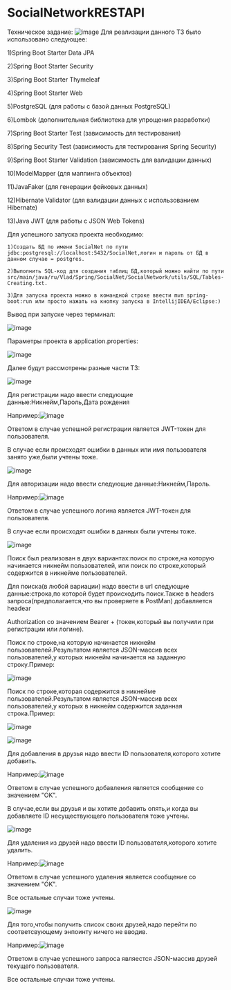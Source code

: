 # SocialNetworkRESTAPI
Техническое задание:
![image](https://github.com/Vlad35/SocialNetworkRESTAPI/assets/90512038/a215dfdd-4379-4179-b67e-ba8fc655bcfa)
Для реализации данного ТЗ было использовано следующее:

1)Spring Boot Starter Data JPA

2)Spring Boot Starter Security

3)Spring Boot Starter Thymeleaf

4)Spring Boot Starter Web

5)PostgreSQL (для работы с базой данных PostgreSQL)

6)Lombok (дополнительная библиотека для упрощения разработки)

7)Spring Boot Starter Test (зависимость для тестирования)

8)Spring Security Test (зависимость для тестирования Spring Security)

9)Spring Boot Starter Validation (зависимость для валидации данных)

10)ModelMapper (для маппинга объектов)

11)JavaFaker (для генерации фейковых данных)

12)Hibernate Validator (для валидации данных с использованием Hibernate)

13)Java JWT (для работы с JSON Web Tokens)

Для успешного запуска проекта необходимо:

    1)Создать БД по имени SocialNet по пути jdbc:postgresql://localhost:5432/SocialNet,логин и пароль от БД в данном случае = postgres.
    
    2)Выполнить SQL-код для создания таблиц БД,который можно найти по пути src/main/java/ru/Vlad/Spring/SocialNet/SocialNetwork/utils/SQL/Tables-Creating.txt.
    
    3)Для запуска проекта можно в командной строке ввести mvn spring-boot:run или просто нажать на кнопку запуска в IntellijIDEA/Eclipse:)
    
Вывод при запуске через терминал:

![image](https://github.com/Vlad35/SocialNetworkRESTAPI/assets/90512038/cbbde492-c38d-4f82-a3dc-2bc88e63f3d7)

Параметры проекта в application.properties:

![image](https://github.com/Vlad35/SocialNetworkRESTAPI/assets/90512038/a9e6bb41-9cb4-4de5-b686-3abcc3d12301)

Далее будут рассмотрены разные части ТЗ:

![image](https://github.com/Vlad35/SocialNetworkRESTAPI/assets/90512038/86da1d6d-705c-401d-b7ab-95f81976f2da)

Для регистрации надо ввести следующие данные:Никнейм,Пароль,Дата рождения

Например:![image](https://github.com/Vlad35/SocialNetworkRESTAPI/assets/90512038/36d26e90-a350-4b63-aad5-15c9896c9853)

Ответом в случае успешной регистрации является JWT-токен для пользователя.

В случае если происходят ошибки в данных или имя пользователя занято уже,были учтены тоже.

![image](https://github.com/Vlad35/SocialNetworkRESTAPI/assets/90512038/932fb4b5-90f7-4fe5-85f5-9b18912bc9bc)

Для авторизации надо ввести следующие данные:Никнейм,Пароль.

Например:![image](https://github.com/Vlad35/SocialNetworkRESTAPI/assets/90512038/be9db66a-5ca8-453c-befb-a59d14a3c589)

Ответом в случае успешного логина является JWT-токен для пользователя.

В случае если происходят ошибки в данных были учтены тоже.

![image](https://github.com/Vlad35/SocialNetworkRESTAPI/assets/90512038/5341fd3f-4fe3-4c6c-93f1-d0cae494bd2c)

Поиск был реализован в двух вариантах:поиск по строке,на которую начинается никнейм пользователей, или поиск по строке,который содержится в никнейме пользователей.

Для поиска(в любой вариации) надо ввести в url следующие данные:строка,по которой будет происходить поиск.Также в headers запроса(предполагается,что вы проверяете в PostMan) добавляется headear 

Authorization со значением Bearer + (токен,который  вы получили при регистрации или логине).

Поиск по строке,на которую начинается никнейм пользователей.Результатом является JSON-массив всех пользователей,у которых никнейм начинается на заданную строку.Пример:

![image](https://github.com/Vlad35/SocialNetworkRESTAPI/assets/90512038/68df1eea-8e7a-4ae7-9f46-49a6a531bc50)

Поиск по строке,которая содержится в никнейме пользователей.Результатом является JSON-массив всех пользователей,у которых в никнейм содержится заданная строка.Пример:

![image](https://github.com/Vlad35/SocialNetworkRESTAPI/assets/90512038/e126d166-fd94-4fb3-b47e-f84b705790dc)

![image](https://github.com/Vlad35/SocialNetworkRESTAPI/assets/90512038/6e22c5a3-dcb5-45ba-a38c-41fd83e6dd35)

Для добавления в друзья надо ввести ID пользователя,которого хотите добавить.

Например:![image](https://github.com/Vlad35/SocialNetworkRESTAPI/assets/90512038/4f85302a-131e-4a20-8db7-59b9e1d68201)

Ответом в случае успешного добавления является сообщение со значением "OK".

В случае,если вы друзья и вы хотите добавить опять,и когда вы добавляете ID несуществующего пользователя тоже учтены.

![image](https://github.com/Vlad35/SocialNetworkRESTAPI/assets/90512038/a21e25aa-43c3-4e13-9460-62dbfb3bb366)

Для удаления из друзей надо ввести ID пользователя,которого хотите удалить.

Например:![image](https://github.com/Vlad35/SocialNetworkRESTAPI/assets/90512038/0eab5500-f99a-4ebf-b883-675226e703d3)

Ответом в случае успешного удаления является сообщение со значением "OK".

Все остальные случаи тоже учтены.

![image](https://github.com/Vlad35/SocialNetworkRESTAPI/assets/90512038/151fe743-7162-4524-bed1-e4f30c13f744)

Для того,чтобы получить список своих друзей,надо перейти по соответсвующему энпоинту ничего не вводив.

Например:![image](https://github.com/Vlad35/SocialNetworkRESTAPI/assets/90512038/779eb47a-4f69-4e47-ab1c-b3ce308c61b4)

Ответом в случае успешного запроса являестся JSON-массив друзей текущего пользователя.

Все остальные случаи тоже учтены.




